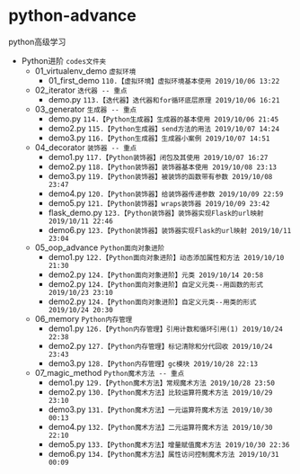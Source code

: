 # python-advance
python高级学习


* Python进阶 `codes文件夹`  
    * 01_virtualenv_demo `虚拟环境`
        *   01_first_demo `110.【虚拟环境】虚拟环境基本使用 2019/10/06 13:22`
    * 02_iterator `迭代器 -- 重点` 
        *   demo.py `113.【迭代器】迭代器和for循环底层原理 2019/10/06 16:21`
    * 03_generator `生成器 -- 重点`
        *   demo.py `114.【Python生成器】生成器的基本使用 2019/10/06 21:45`
        *   demo2.py `115.【Python生成器】send方法的用法 2019/10/07 14:24`
        *   demo3.py `116.【Python生成器】生成器小案例 2019/10/07 14:51`
    * 04_decorator `装饰器 -- 重点`
        *   demo1.py `117.【Python装饰器】闭包及其使用 2019/10/07 16:27`
        *   demo2.py `118.【Python装饰器】装饰器基本使用 2019/10/08 23:13`
        *   demo3.py `119.【Python装饰器】被装饰的函数带有参数 2019/10/08 23:47`
        *   demo4.py `120.【Python装饰器】给装饰器传递参数 2019/10/09 22:59`
        *   demo5.py `121.【Python装饰器】wraps装饰器 2019/10/09 23:42`
        *   flask_demo.py `123.【Python装饰器】装饰器实现Flask的url映射 2019/10/11 22:46`
        *   demo6.py `123.【Python装饰器】装饰器实现Flask的url映射 2019/10/11 23:04`
    * 05_oop_advance `Python面向对象进阶`
        *   demo1.py `122.【Python面向对象进阶】动态添加属性和方法 2019/10/10 21:30`
        *   demo2.py `124.【Python面向对象进阶】元类 2019/10/14 20:58`
        *   demo2.py `124.【Python面向对象进阶】自定义元类--用函数的形式 2019/10/23 23:10`
        *   demo2.py `124.【Python面向对象进阶】自定义元类--用类的形式 2019/10/24 20:30`
    * 06_memory `Python内存管理`
        *   demo1.py `126.【Python内存管理】引用计数和循环引用(1) 2019/10/24 22:38`
        *   demo2.py `127.【Python内存管理】标记清除和分代回收 2019/10/24 23:43`
        *   demo3.py `128.【Python内存管理】gc模块 2019/10/28 22:13`
    * 07_magic_method `Python魔术方法 -- 重点`
        *   demo1.py `129.【Python魔术方法】常规魔术方法 2019/10/28 23:50`
        *   demo2.py `130.【Python魔术方法】比较运算符魔术方法 2019/10/29 23:10`
        *   demo3.py `131.【Python魔术方法】一元运算符魔术方法 2019/10/30 00:13`
        *   demo4.py `132.【Python魔术方法】二元运算符魔术方法 2019/10/30 22:10`
        *   demo5.py `133.【Python魔术方法】增量赋值魔术方法 2019/10/30 22:36`
        *   demo6.py `134.【Python魔术方法】属性访问控制魔术方法 2019/10/31 00:09`